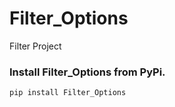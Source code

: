 # Filter_Options
Filter Project
### Install Filter_Options from PyPi.
```bash
pip install Filter_Options
```
